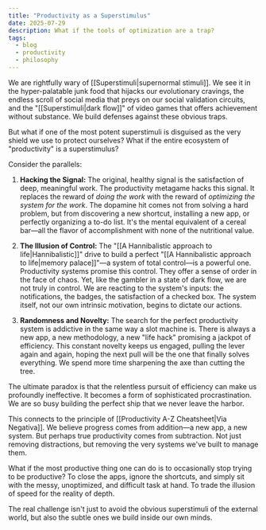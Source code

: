 ```yaml
---
title: "Productivity as a Superstimulus"
date: 2025-07-29
description: What if the tools of optimization are a trap?
tags:
  - blog
  - productivity
  - philosophy
---
```


We are rightfully wary of [[Superstimuli|supernormal stimuli]]. We see it in the hyper-palatable junk food that hijacks our evolutionary cravings, the endless scroll of social media that preys on our social validation circuits, and the "[[Superstimuli|dark flow]]" of video games that offers achievement without substance. We build defenses against these obvious traps.

But what if one of the most potent superstimuli is disguised as the very shield we use to protect ourselves? What if the entire ecosystem of "productivity" is a superstimulus?

Consider the parallels:

1.  **Hacking the Signal:** The original, healthy signal is the satisfaction of deep, meaningful work. The productivity metagame hacks this signal. It replaces the reward of *doing the work* with the reward of *optimizing the system for the work*. The dopamine hit comes not from solving a hard problem, but from discovering a new shortcut, installing a new app, or perfectly organizing a to-do list. It's the mental equivalent of a cereal bar—all the flavor of accomplishment with none of the nutritional value.

2.  **The Illusion of Control:** The "[[A Hannibalistic approach to life|Hannibalistic]]" drive to build a perfect "[[A Hannibalistic approach to life|memory palace]]"—a system of total control—is a powerful one. Productivity systems promise this control. They offer a sense of order in the face of chaos. Yet, like the gambler in a state of dark flow, we are not truly in control. We are reacting to the system's inputs: the notifications, the badges, the satisfaction of a checked box. The system itself, not our own intrinsic motivation, begins to dictate our actions.

3.  **Randomness and Novelty:** The search for the perfect productivity system is addictive in the same way a slot machine is. There is always a new app, a new methodology, a new "life hack" promising a jackpot of efficiency. This constant novelty keeps us engaged, pulling the lever again and again, hoping the next pull will be the one that finally solves everything. We spend more time sharpening the axe than cutting the tree.

The ultimate paradox is that the relentless pursuit of efficiency can make us profoundly ineffective. It becomes a form of sophisticated procrastination. We are so busy building the perfect ship that we never leave the harbor.

This connects to the principle of [[Productivity A-Z Cheatsheet|Via Negativa]]. We believe progress comes from addition—a new app, a new system. But perhaps true productivity comes from subtraction. Not just removing distractions, but removing the very systems we've built to manage them.

What if the most productive thing one can do is to occasionally stop trying to be productive? To close the apps, ignore the shortcuts, and simply sit with the messy, unoptimized, and difficult task at hand. To trade the illusion of speed for the reality of depth.

The real challenge isn't just to avoid the obvious superstimuli of the external world, but also the subtle ones we build inside our own minds.
